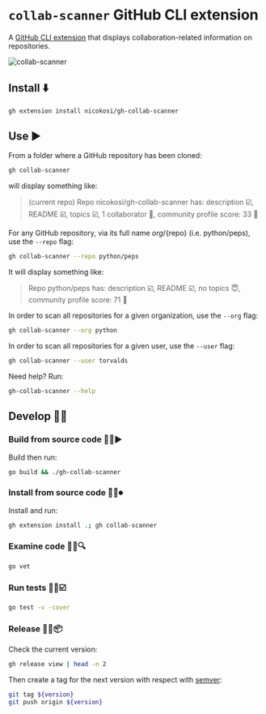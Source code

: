 # `collab-scanner` GitHub CLI extension

A [GitHub CLI extension](https://docs.github.com/en/github-cli/github-cli/using-github-cli-extensions) that displays collaboration-related information on repositories.

![collab-scanner](https://user-images.githubusercontent.com/3862051/157172870-0d50c1b8-d238-4227-ad86-d12855303e13.gif)

## Install ⬇️

```sh
gh extension install nicokosi/gh-collab-scanner
```

## Use ▶️

From a folder where a GitHub repository has been cloned:

```sh
gh collab-scanner
```

will display something like:

> (current repo)
> Repo nicokosi/gh-collab-scanner has: description ☑️, README ☑️, topics ☑️, 1 collaborator 👤, community profile score: 33 💯

For any GitHub repository, via its full name ${org}/${repo} (i.e. python/peps), use the `--repo` flag:

```sh
gh collab-scanner --repo python/peps
```

It will display something like:

> Repo python/peps has: description ☑️, README ☑️, no topics 😇, community profile score: 71 💯

In order to scan all repositories for a given organization, use the `--org` flag:

```sh
gh collab-scanner --org python
```

In order to scan all repositories for a given user, use the `--user` flag:

```sh
gh collab-scanner --user torvalds
```

Need help? Run:

```sh
gh-collab-scanner --help
```

## Develop 🧑‍💻

### Build from source code 🧑‍💻▶️

Build then run:

```sh
go build && ./gh-collab-scanner
```

### Install from source code 🧑‍💻⏺

Install and run:

```sh
gh extension install .; gh collab-scanner
```

### Examine code 🧑‍💻🔍

```sh
go vet
```

### Run tests 🧑‍💻☑️

```sh
go test -v -cover
```

### Release 🧑‍💻📦

Check the current version:

```sh
gh release view | head -n 2
```

Then create a tag for the next version with respect with [semver](https://semver.org):

```sh
git tag ${version}
git push origin ${version}
```
